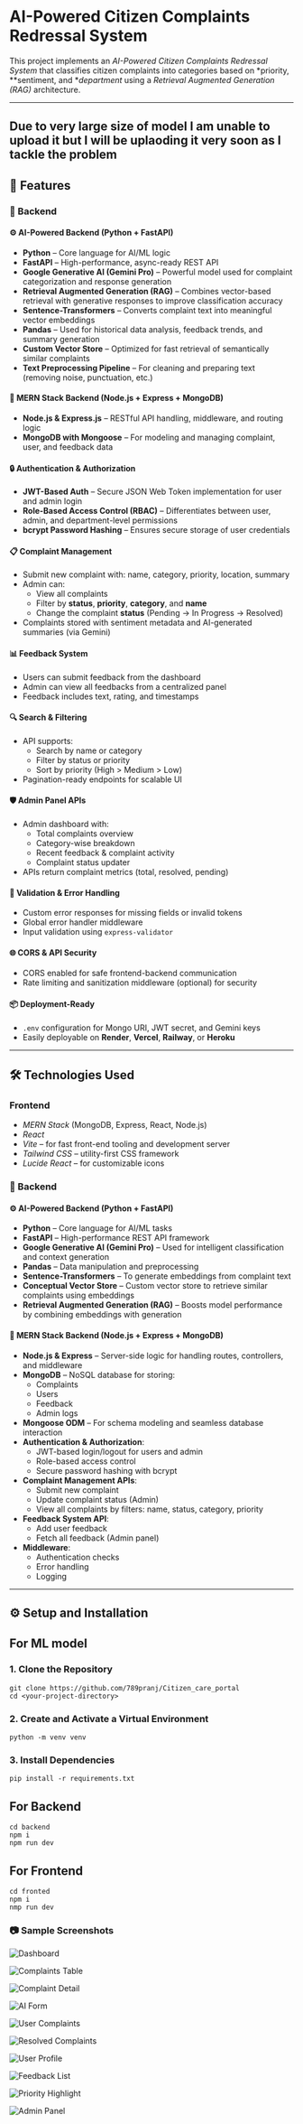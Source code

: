# AI-Powered Citizen Complaints Redressal System

This project implements an *AI-Powered Citizen Complaints Redressal System* that classifies citizen complaints into categories based on *priority, **sentiment, and **department* using a *Retrieval Augmented Generation (RAG)* architecture.

---

## Due to very large size of model I am unable to upload it but I will be uplaoding it very soon as I tackle the problem

## 🚀 Features

### 🧠 Backend

#### ⚙️ AI-Powered Backend (Python + FastAPI)
- **Python** – Core language for AI/ML logic
- **FastAPI** – High-performance, async-ready REST API
- **Google Generative AI (Gemini Pro)** – Powerful model used for complaint categorization and response generation
- **Retrieval Augmented Generation (RAG)** – Combines vector-based retrieval with generative responses to improve classification accuracy
- **Sentence-Transformers** – Converts complaint text into meaningful vector embeddings
- **Pandas** – Used for historical data analysis, feedback trends, and summary generation
- **Custom Vector Store** – Optimized for fast retrieval of semantically similar complaints
- **Text Preprocessing Pipeline** – For cleaning and preparing text (removing noise, punctuation, etc.)

#### 🔐 MERN Stack Backend (Node.js + Express + MongoDB)
- **Node.js & Express.js** – RESTful API handling, middleware, and routing logic
- **MongoDB with Mongoose** – For modeling and managing complaint, user, and feedback data

#### 🔒 Authentication & Authorization
- **JWT-Based Auth** – Secure JSON Web Token implementation for user and admin login
- **Role-Based Access Control (RBAC)** – Differentiates between user, admin, and department-level permissions
- **bcrypt Password Hashing** – Ensures secure storage of user credentials

#### 📋 Complaint Management
- Submit new complaint with: name, category, priority, location, summary
- Admin can:
  - View all complaints
  - Filter by **status**, **priority**, **category**, and **name**
  - Change the complaint **status** (Pending → In Progress → Resolved)
- Complaints stored with sentiment metadata and AI-generated summaries (via Gemini)

#### 📊 Feedback System
- Users can submit feedback from the dashboard
- Admin can view all feedbacks from a centralized panel
- Feedback includes text, rating, and timestamps

#### 🔍 Search & Filtering
- API supports:
  - Search by name or category
  - Filter by status or priority
  - Sort by priority (High > Medium > Low)
- Pagination-ready endpoints for scalable UI

#### 🛡️ Admin Panel APIs
- Admin dashboard with:
  - Total complaints overview
  - Category-wise breakdown
  - Recent feedback & complaint activity
  - Complaint status updater
- APIs return complaint metrics (total, resolved, pending)

#### 🧪 Validation & Error Handling
- Custom error responses for missing fields or invalid tokens
- Global error handler middleware
- Input validation using `express-validator`

#### 🌐 CORS & API Security
- CORS enabled for safe frontend-backend communication
- Rate limiting and sanitization middleware (optional) for security

#### 📦 Deployment-Ready
- `.env` configuration for Mongo URI, JWT secret, and Gemini keys
- Easily deployable on **Render**, **Vercel**, **Railway**, or **Heroku**


---

## 🛠️ Technologies Used

### Frontend
- *MERN Stack* (MongoDB, Express, React, Node.js)
- *React*
- *Vite* – for fast front-end tooling and development server
- *Tailwind CSS* – utility-first CSS framework
- *Lucide React* – for customizable icons

### 🧠 Backend

#### ⚙️ AI-Powered Backend (Python + FastAPI)
- **Python** – Core language for AI/ML tasks
- **FastAPI** – High-performance REST API framework
- **Google Generative AI (Gemini Pro)** – Used for intelligent classification and context generation
- **Pandas** – Data manipulation and preprocessing
- **Sentence-Transformers** – To generate embeddings from complaint text
- **Conceptual Vector Store** – Custom vector store to retrieve similar complaints using embeddings
- **Retrieval Augmented Generation (RAG)** – Boosts model performance by combining embeddings with generation

#### 🔐 MERN Stack Backend (Node.js + Express + MongoDB)
- **Node.js & Express** – Server-side logic for handling routes, controllers, and middleware
- **MongoDB** – NoSQL database for storing:
  - Complaints
  - Users
  - Feedback
  - Admin logs
- **Mongoose ODM** – For schema modeling and seamless database interaction
- **Authentication & Authorization**:
  - JWT-based login/logout for users and admin
  - Role-based access control
  - Secure password hashing with bcrypt
- **Complaint Management APIs**:
  - Submit new complaint
  - Update complaint status (Admin)
  - View all complaints by filters: name, status, category, priority
- **Feedback System API**:
  - Add user feedback
  - Fetch all feedback (Admin panel)
- **Middleware**:
  - Authentication checks
  - Error handling
  - Logging


---

## ⚙️ Setup and Installation
## For ML model
### 1. Clone the Repository
```
git clone https://github.com/789pranj/Citizen_care_portal
cd <your-project-directory>
```


### 2. Create and Activate a Virtual Environment
```
python -m venv venv
```

### 3. Install Dependencies
```
pip install -r requirements.txt
```

## For Backend
```
cd backend 
npm i 
npm run dev
```

## For Frontend
```
cd fronted
npm i
nmp run dev
```

### 📷 Sample Screenshots
![Dashboard](https://res.cloudinary.com/duxeqhtxe/image/upload/w_1000,ar_16:9,c_fill,g_auto,e_sharpen/v1749597605/WhatsApp_Image_2025-06-11_at_4.46.56_AM_ujjs6i.jpg)

![Complaints Table](https://res.cloudinary.com/duxeqhtxe/image/upload/w_1000,ar_16:9,c_fill,g_auto,e_sharpen/v1749597605/WhatsApp_Image_2025-06-11_at_4.47.14_AM_aht8du.jpg)

![Complaint Detail](https://res.cloudinary.com/duxeqhtxe/image/upload/w_1000,ar_16:9,c_fill,g_auto,e_sharpen/v1749597605/WhatsApp_Image_2025-06-11_at_4.47.14_AM_1_umjyau.jpg)

![AI Form](https://res.cloudinary.com/duxeqhtxe/image/upload/w_1000,ar_16:9,c_fill,g_auto,e_sharpen/v1749597605/WhatsApp_Image_2025-06-11_at_4.44.30_AM_xnujoj.jpg)

![User Complaints](https://res.cloudinary.com/duxeqhtxe/image/upload/w_1000,ar_16:9,c_fill,g_auto,e_sharpen/v1749597605/WhatsApp_Image_2025-06-11_at_4.43.56_AM_wohqrk.jpg)

![Resolved Complaints](https://res.cloudinary.com/duxeqhtxe/image/upload/w_1000,ar_16:9,c_fill,g_auto,e_sharpen/v1749597604/WhatsApp_Image_2025-06-11_at_4.45.14_AM_u91vjq.jpg)

![User Profile](https://res.cloudinary.com/duxeqhtxe/image/upload/w_1000,ar_16:9,c_fill,g_auto,e_sharpen/v1749597604/WhatsApp_Image_2025-06-11_at_4.45.38_AM_xfwlta.jpg)

![Feedback List](https://res.cloudinary.com/duxeqhtxe/image/upload/w_1000,ar_16:9,c_fill,g_auto,e_sharpen/v1749597604/WhatsApp_Image_2025-06-11_at_4.46.11_AM_hiaohy.jpg)

![Priority Highlight](https://res.cloudinary.com/duxeqhtxe/image/upload/w_1000,ar_16:9,c_fill,g_auto,e_sharpen/v1749597604/WhatsApp_Image_2025-06-11_at_4.45.56_AM_opj2nx.jpg)

![Admin Panel](https://res.cloudinary.com/duxeqhtxe/image/upload/w_1000,ar_16:9,c_fill,g_auto,e_sharpen/v1749597604/WhatsApp_Image_2025-06-11_at_4.46.42_AM_qgwqy7.jpg)
